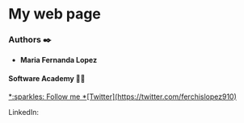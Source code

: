 # My web page

### Authors :black_nib:
* __Maria Fernanda Lopez__

#### Software Academy 👨‍💻

<p aling="center">
<a href="https://twitter.com/ferchislopez910" target="_blank">
*:sparkles: Follow me *[Twitter](https://twitter.com/ferchislopez910)</a>
</p>

<p>LinkedIn:
<a href="https://www.linkedin.com/in/maria-fernanda-lópez-álvarez-9a5462a2/ "></a><p>
